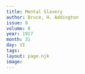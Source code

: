 ```yaml
---
title: Mental Slavery
author: Bruce, H. Addington
issue: 8
volume: 8
year: 1917
month: 31
day: VI
tags:
layout: page.njk
image:
---
```



